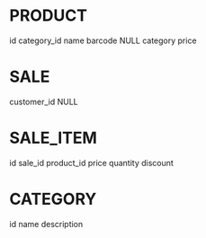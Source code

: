 # PRODUCT
id
category_id
name
barcode NULL
category
price

# SALE
customer_id NULL

# SALE_ITEM
id
sale_id
product_id
price
quantity
discount

# CATEGORY
id
name
description